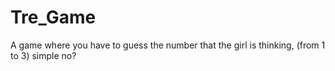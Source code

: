 # Tre_Game
A game where you have to guess the number that the girl is thinking, (from 1 to 3) simple no?
